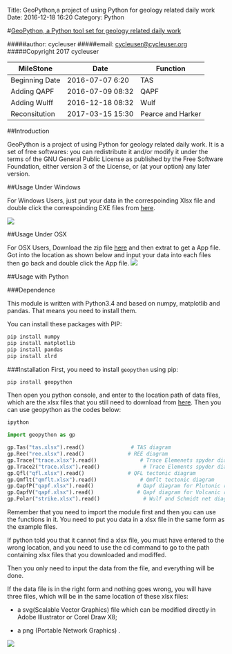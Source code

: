Title: GeoPython,a project of using Python for geology related daily work
Date: 2016-12-18 16:20
Category: Python


#[GeoPython, a Python tool set for geology related daily work](https://github.com/cycleuser/GeoPython)



#####author: cycleuser
#####email: cycleuser@cycleuser.org
#####Copyright 2017 cycleuser


|MileStone|Date|Function|
|--|--|--|
|Beginning Date|2016-07-07 6:20|TAS|
|Adding QAPF|2016-07-09 08:32|QAPF|
|Adding Wulff|2016-12-18 08:32|Wulf|
|Reconsitution|2017-03-15 15:30|Pearce and Harker|

##Introduction

GeoPython is a project of using Python for geology related daily work. It is a set of free softwares: you can redistribute it and/or modify it under the terms of the GNU General Public License as published by the Free Software Foundation, either version 3 of the License, or (at your option) any later version.

##Usage Under Windows

For Windows Users, just put your data in the correspoinding Xlsx file and double click the correspoinding EXE files from [here](https://drive.google.com/file/d/0B299gyAIgmpqdEFSSHp0bTRIMXc/view?usp=sharing).

![](https://github.com/cycleuser/GeoPython/blob/master/Usage.png?raw=true)

##Usage Under OSX

For OSX Users, Download the zip file [here](https://drive.google.com/file/d/0B299gyAIgmpqdEFSSHp0bTRIMXc/view?usp=sharing) and then extrat to get a App file. Got into the location as shown below and input your data into each files then go back and double click the App file.
![](https://github.com/cycleuser/GeoPython/blob/master/OSXUsage.png?raw=true)




##Usage with Python


###Dependence

This module is written with Python3.4 and based on numpy, matplotlib and pandas. That means you need to install them.

You can install these packages with PIP:

```Python
pip install numpy
pip install matplotlib
pip install pandas
pip install xlrd
```

###Installation
First, you need to install `geopython` using pip:

```Bash
pip install geopython
```

Then open you python console, and enter to the location path of data files, which are the xlsx files that  you still need to download from  [here](https://github.com/cycleuser/GeoPython/blob/master/Python/DataFileSamples.zip). Then you can use geopython as the codes below:

```Bash
ipython
```

```Python
import geopython as gp

gp.Tas("tas.xlsx").read()               # TAS diagram
gp.Ree("ree.xlsx").read()              # REE diagram
gp.Trace("trace.xlsx").read()              # Trace Elemenets spyder diagram
gp.Trace2("trace.xlsx").read()              # Trace Elements spyder diagram with a nother elements sequence
gp.Qfl("qfl.xlsx").read()              # QFL tectonic diagram
gp.Qmflt("qmflt.xlsx").read()              # Qmflt tectonic diagram
gp.QapfP("qapf.xlsx").read()              # Qapf diagram for Plutonic rocks
gp.QapfV("qapf.xlsx").read()              # Qapf diagram for Volcanic rocks
gp.Polar("strike.xlsx").read()              # Wulf and Schmidt net diagram of structure data
```

Remember that you need to import the module first and then you can use the functions in it.
You need to put you data in a xlsx file in the same form as the example files.

If python told you that it cannot find a xlsx file, you must have entered to the wrong location, and you need to use the cd command to go to the path containing xlsx files that you downloaded and modiffed.

Then you only need to input the data from the file, and everything will be done.

If the data file is in the right form and nothing goes wrong, you will have three files, which will be in the same location of these xlsx files:

* a svg(Scalable Vector Graphics) file which can be modified directly in Adobe Illustrator or Corel Draw X8;


* a png (Portable Network Graphics) .


![](https://github.com/cycleuser/GeoPython/blob/master/Sample.png?raw=true)

